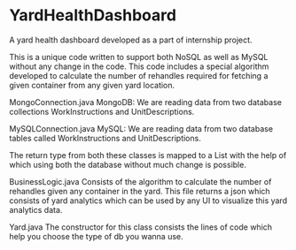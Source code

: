 # YardHealthDashboard
A yard health dashboard developed as a part of internship project.

This is a unique code written to support both NoSQL as well as MySQL without any change in the code.
This code includes a special algorithm developed to calculate the number of rehandles required for fetching a given container from any given yard location.

MongoConnection.java
MongoDB: We are reading data from two database collections WorkInstructions and UnitDescriptions.

MySQLConnection.java
MySQL: We are reading data from two database tables called WorkInstructions and UnitDescriptions.

The return type from both these classes is mapped to a List<Document> with the help of which using both the database without much change is possible.
  
BusinessLogic.java
Consists of the algorithm to calculate the number of rehandles given any container in the yard.
This file returns a json which consists of yard analytics which can be used by any UI to visualize this yard analytics data.

Yard.java
The constructor for this class consists the lines of code which help you choose the type of db you wanna use.
